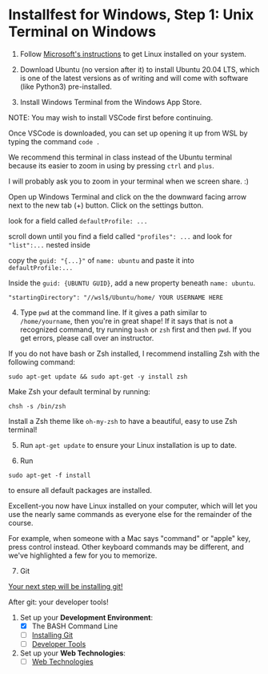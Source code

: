 # Installfest for Windows, Step 1: Unix Terminal on Windows

1. Follow [Microsoft's instructions](https://msdn.microsoft.com/en-us/commandline/wsl/install_guide) to get Linux installed on your system.

2. Download Ubuntu (no version after it) to install Ubuntu 20.04 LTS, which is one of the latest versions as of writing and will come with software (like Python3) pre-installed.

3. Install Windows Terminal from the Windows App Store.

NOTE: You may wish to install VSCode first before continuing. 

Once VSCode is downloaded, you can set up opening it up from WSL by typing the command `code .`

We recommend this terminal in class instead of the Ubuntu terminal because its easier to zoom in using by pressing `ctrl` and `plus`. 

I will probably ask you to zoom in your terminal when we screen share. :) 

Open up Windows Terminal and click on the the downward facing arrow next to the new tab (+) button. Click on the settings button.

look for a field called `defaultProfile: ...`

scroll down until you find a field called `"profiles": ...` and look for `"list":...` nested inside

copy the `guid: "{...}"` of `name: ubuntu` and paste it into `defaultProfile:...`

Inside the `guid: {UBUNTU GUID}`, add a new property beneath `name: ubuntu`.

`"startingDirectory": "//wsl$/Ubuntu/home/ YOUR USERNAME HERE `

4. Type `pwd` at the command line. If it gives a path similar to `/home/yourname`, then you're in great shape! If it says that is not a recognized command, try running `bash` or `zsh` first and then `pwd`. If you get errors, please call over an instructor.

If you do not have bash or Zsh installed, I recommend installing Zsh with the following command:

`sudo apt-get update && sudo apt-get -y install zsh`

Make Zsh your default terminal by running:

`chsh -s /bin/zsh`

Install a Zsh theme like `oh-my-zsh` to have a beautiful, easy to use Zsh terminal!

5. Run `apt-get update` to ensure your Linux installation is up to date.

6. Run
```
sudo apt-get -f install
```
to ensure all default packages are installed.

Excellent-you now have Linux installed on your computer, which will let you use the nearly same commands as everyone else for the remainder of the course.

For example, when someone with a Mac says "command" or "apple" key, press control instead. Other keyboard commands may be different, and we've highlighted a few for you to memorize.

7. Git

[Your next step will be installing git!](git-installation.md)

After git: your developer tools!
1. Set up your **Development Environment**:
    * [x] The BASH Command Line
    * [ ] [Installing Git](git-installation.md)
    * [ ] [Developer Tools](developer-tools.md)
2. Set up your **Web Technologies**:
    * [ ] [Web Technologies](web-technologies.md)